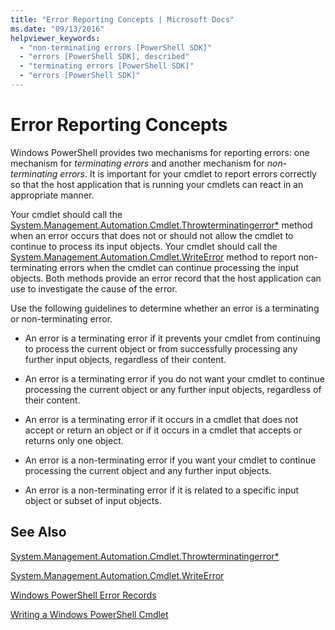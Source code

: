 ```yaml
---
title: "Error Reporting Concepts | Microsoft Docs"
ms.date: "09/13/2016"
helpviewer_keywords:
  - "non-terminating errors [PowerShell SDK]"
  - "errors [PowerShell SDK], described"
  - "terminating errors [PowerShell SDK]"
  - "errors [PowerShell SDK]"
---
```

# Error Reporting Concepts

Windows PowerShell provides two mechanisms for reporting errors: one mechanism for *terminating errors* and another mechanism for *non-terminating errors*. It is important for your cmdlet to report errors correctly so that the host application that is running your cmdlets can react in an appropriate manner.

Your cmdlet should call the [System.Management.Automation.Cmdlet.Throwterminatingerror*](/dotnet/api/System.Management.Automation.Cmdlet.ThrowTerminatingError) method when an error occurs that does not or should not allow the cmdlet to continue to process its input objects. Your cmdlet should call the [System.Management.Automation.Cmdlet.WriteError](/dotnet/api/System.Management.Automation.Cmdlet.WriteError) method to report non-terminating errors when the cmdlet can continue processing the input objects. Both methods provide an error record that the host application can use to investigate the cause of the error.

Use the following guidelines to determine whether an error is a terminating or non-terminating error.

- An error is a terminating error if it prevents your cmdlet from continuing to process the current object or from successfully processing any further input objects, regardless of their content.

- An error is a terminating error if you do not want your cmdlet to continue processing the current object or any further input objects, regardless of their content.

- An error is a terminating error if it occurs in a cmdlet that does not accept or return an object or if it occurs in a cmdlet that accepts or returns only one object.

- An error is a non-terminating error if you want your cmdlet to continue processing the current object and any further input objects.

- An error is a non-terminating error if it is related to a specific input object or subset of input objects.

## See Also

[System.Management.Automation.Cmdlet.Throwterminatingerror*](/dotnet/api/System.Management.Automation.Cmdlet.ThrowTerminatingError)

[System.Management.Automation.Cmdlet.WriteError](/dotnet/api/System.Management.Automation.Cmdlet.WriteError)

[Windows PowerShell Error Records](./windows-powershell-error-records.md)

[Writing a Windows PowerShell Cmdlet](./writing-a-windows-powershell-cmdlet.md)

